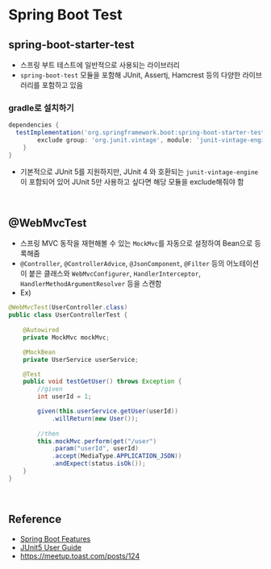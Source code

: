 # Spring Boot Test
## spring-boot-starter-test
* 스프링 부트 테스트에 일반적으로 사용되는 라이브러리
* `spring-boot-test` 모듈을 포함해 JUnit, Assertj, Hamcrest 등의 다양한 라이브러리를 포함하고 있음
### gradle로 설치하기
```groovy
dependencies {
  testImplementation('org.springframework.boot:spring-boot-starter-test') {
        exclude group: 'org.junit.vintage', module: 'junit-vintage-engine'
    }
}
```
* 기본적으로 JUnit 5를 지원하지만, JUnit 4 와 호환되는 `junit-vintage-engine`이 포함되어 있어 JUnit 5만 사용하고 싶다면 해당 모듈을 exclude해줘야 함

<br>

## @WebMvcTest
* 스프링 MVC 동작을 재현해볼 수 있는 `MockMvc`를 자동으로 설정하여 Bean으로 등록해줌
* `@Controller`, `@ControllerAdvice`, `@JsonComponent`, `@Filter` 등의 어노테이션이 붙은 클래스와 `WebMvcConfigurer`, `HandlerInterceptor`, `HandlerMethodArgumentResolver` 등을 스캔함
* Ex)
```java
@WebMvcTest(UserController.class)
public class UserControllerTest {
    
    @Autowired
    private MockMvc mockMvc;

    @MockBean
    private UserService userService;

    @Test
    public void testGetUser() throws Exception {
        //given
        int userId = 1;

        given(this.userService.getUser(userId))
            .willReturn(new User());
        
        //then
        this.mockMvc.perform(get("/user")
            .param("userId", userId)
            .accept(MediaType.APPLICATION_JSON))
            .andExpect(status.isOk());
    }
}
```

<br>

## Reference
* [Spring Boot Features](https://docs.spring.io/spring-boot/docs/current/reference/html/spring-boot-features.html#boot-features-testing)
* [JUnit5 User Guide](https://junit.org/junit5/docs/current/user-guide/#writing-tests-annotations)
* <https://meetup.toast.com/posts/124>